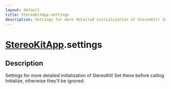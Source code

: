 ```yaml
---
layout: default
title: StereoKitApp.settings
description: Settings for more detailed initialization of StereoKit! Set these before calling Initialize, otherwise they'll be ignored.
---
```

# [StereoKitApp]({{site.url}}/Pages/Reference/StereoKitApp.html).settings

## Description
Settings for more detailed initialization of StereoKit! Set these before calling Initialize,
otherwise they'll be ignored.

